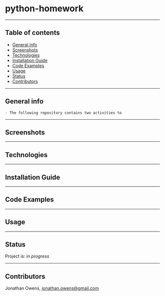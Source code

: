 # python-homework


---

## Table of contents
* [General info](#general-info)
* [Screenshots](#screenshots)
* [Technologies](#technologies)
* [Installation Guide](#installation-guide)
* [Code Examples](#code-examples)
* [Usage](#usage)
* [Status](#status)
* [Contributors](#contributors)

---

## General info
    - The following repository contains two activities to 

---

## Screenshots


---

## Technologies


---

## Installation Guide


---

## Code Examples


---

## Usage


---

## Status
Project is: _in progress_

---

## Contributors
Jonathan Owens, jonathan.owens@gmail.com
